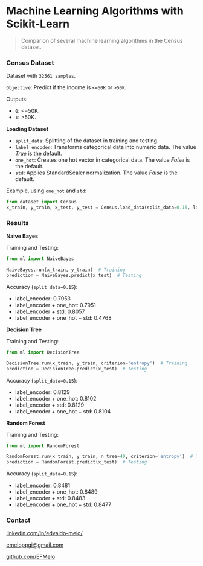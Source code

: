# Machine Learning Algorithms with Scikit-Learn

> Comparion of several machine learning algorithms in the Census dataset.

### Census Dataset

Dataset with ``32561 samples``. 

``Objective``: Predict if the income is ``<=50K`` or ``>50K``.

Outputs:

- ``0``: <=50K.
- ``1``: >50K.

**Loading Dataset**

- `split_data`: Splitting of the dataset in training and testing.
- `label_encoder`: Transforms categorical data into numeric data. The value _True_ is the default.
- `one_hot`: Creates one hot vector in categorical data. The value _False_ is the default.
- `std`: Applies StandardScaler normalization. The value _False_ is the default.

Example, using `one_hot` and `std`:

```python
from dataset import Census
x_train, y_train, x_test, y_test = Census.load_data(split_data=0.15, label_encoder=False, one_hot=True, std=True)
```

### Results

**Naive Bayes**

Training and Testing:

```python
from ml import NaiveBayes

NaiveBayes.run(x_train, y_train)  # Training
prediction = NaiveBayes.predict(x_test)  # Testing
```

Accuracy (`split_data=0.15`):

- label_encoder: 0.7953
- label_encoder + one_hot: 0.7951
- label_encoder + std: 0.8057
- label_encoder + one_hot + std: 0.4768

**Decision Tree**

Training and Testing:

```python
from ml import DecisionTree

DecisionTree.run(x_train, y_train, criterion='entropy')  # Training
prediction = DecisionTree.predict(x_test)  # Testing
```

Accuracy (`split_data=0.15`):

- label_encoder: 0.8129
- label_encoder + one_hot: 0.8102
- label_encoder + std: 0.8129
- label_encoder + one_hot + std: 0.8104

**Random Forest**

Training and Testing:

```python
from ml import RandomForest

RandomForest.run(x_train, y_train, n_tree=40, criterion='entropy')  # Training
prediction = RandomForest.predict(x_test)  # Testing
```

Accuracy (`split_data=0.15`):

- label_encoder: 0.8481
- label_encoder + one_hot: 0.8489
- label_encoder + std: 0.8483
- label_encoder + one_hot + std: 0.8477


### Contact

[linkedin.com/in/edvaldo-melo/](https://www.linkedin.com/in/edvaldo-melo/)

emeloppgi@gmail.com

[github.com/EFMelo](https://github.com/EFMelo)